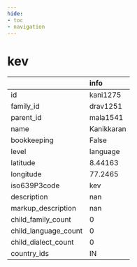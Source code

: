 ```yaml
---
hide:
- toc
- navigation
---
```

# kev
|                      | info       |
|:---------------------|:-----------|
| id                   | kani1275   |
| family_id            | drav1251   |
| parent_id            | mala1541   |
| name                 | Kanikkaran |
| bookkeeping          | False      |
| level                | language   |
| latitude             | 8.44163    |
| longitude            | 77.2465    |
| iso639P3code         | kev        |
| description          | nan        |
| markup_description   | nan        |
| child_family_count   | 0          |
| child_language_count | 0          |
| child_dialect_count  | 0          |
| country_ids          | IN         |
